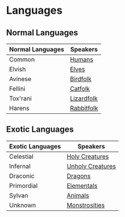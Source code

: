 # Languages

## Normal Languages

| Normal Languages | Speakers                       |
| ---------------- | ------------------------------ |
| Common           | [Humans](../Human.md)          |
| Elvish           | [Elves](../Elf.md)             |
| Avinese          | [Birdfolk](../Birdfolk.md)     |
| Fellini          | [Catfolk](../Catfolk.md)       |
| Tox'rani         | [Lizardfolk](../Lizardfolk.md) |
| Harens           | [Rabbitfolk](../Rabbitfolk.md) |

## Exotic Languages

| Exotic Languages | Speakers                                                                                           |
| ---------------- | -------------------------------------------------------------------------------------------------- |
| Celestial        | [Holy Creatures](../../../../Resources%20for%20GMs/Creatures/Creature%20Types/Holy%20Creature.md)     |
| Infernal         | [Unholy Creatures](../../../../Resources%20for%20GMs/Creatures/Creature%20Types/Unholy%20Creature.md) |
| Draconic         | [Dragons](../../../../Resources%20for%20GMs/Creatures/Creature%20Types/Dragon.md)                     |
| Primordial       | [Elementals](../../../../Resources%20for%20GMs/Creatures/Creature%20Types/Elemental.md)               |
| Sylvan           | [Animals](../../../../Resources%20for%20GMs/Creatures/Creature%20Types/Animal.md)                     |
| Unknown          | [Monstrosities](../../../../Resources%20for%20GMs/Creatures/Creature%20Types/Monstrosity.md)          |
